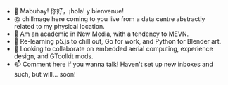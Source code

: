 - 👋 Mabuhay! 你好，¡hola! y bienvenue! 
- @ chillmage here coming to you live from a data centre abstractly related to my physical location.
- 👀 Am an academic in New Media, with a tendency to MEVN.
- 🌱 Re-learning p5.js to chill out, Go for work, and Python for Blender art.
- 💞️ Looking to collaborate on embedded aerial computing, experience design, and GToolkit mods. 
- 📫 Comment here if you wanna talk! Haven't set up new inboxes and such, but will... soon!

<!---
chillmage/chillmage is a ✨ special ✨ repository because its `README.md` (this file) appears on your GitHub profile.
You can click the Preview link to take a look at your changes.
--->
